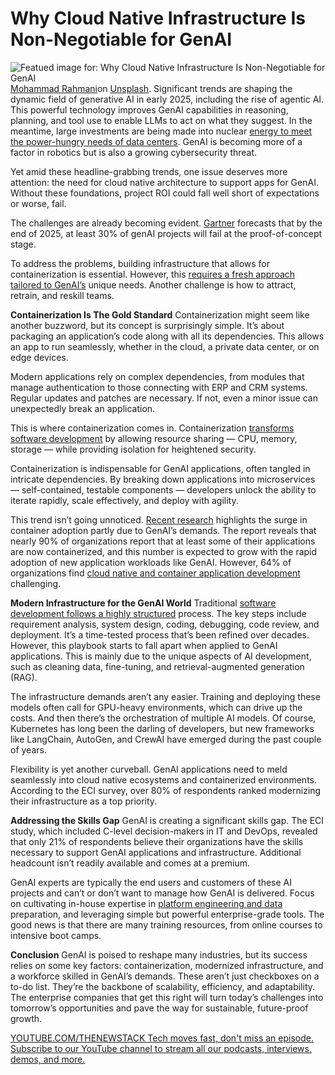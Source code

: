 # Why Cloud Native Infrastructure Is Non-Negotiable for GenAI
![Featued image for: Why Cloud Native Infrastructure Is Non-Negotiable for GenAI](https://cdn.thenewstack.io/media/2025/04/4591c32c-mohammad-rahmani-w-lqbauhe64-unsplash-1024x683.jpg)
[Mohammad Rahmani](https://unsplash.com/@afgprogrammer?utm_content=creditCopyText&utm_medium=referral&utm_source=unsplash)on
[Unsplash](https://unsplash.com/photos/black-flat-screen-computer-monitor-W-LQbAUhE64?utm_content=creditCopyText&utm_medium=referral&utm_source=unsplash).
Significant trends are shaping the dynamic field of generative AI in early 2025, including the rise of agentic AI. This powerful technology improves GenAI capabilities in reasoning, planning, and tool use to enable LLMs to act on what they suggest. In the meantime, large investments are being made into nuclear [energy to meet the power-hungry needs of data centers](https://thenewstack.io/how-much-energy-is-really-being-consumed-by-data-centers/). GenAI is becoming more of a factor in robotics but is also a growing cybersecurity threat.

Yet amid these headline-grabbing trends, one issue deserves more attention: the need for cloud native architecture to support apps for GenAI. Without these foundations, project ROI could fall well short of expectations or worse, fail.

The challenges are already becoming evident. [Gartner](https://thejournal.com/articles/2024/08/06/gartner-30-of-gen-ai-projects-will-be-abandoned.aspx?utm_source=chatgpt.com) forecasts that by the end of 2025, at least 30% of genAI projects will fail at the proof-of-concept stage.

To address the problems, building infrastructure that allows for containerization is essential. However, this [requires a fresh approach tailored to GenAI’s](https://thenewstack.io/trust-in-genai-requires-an-open-data-movement-platform/) unique needs. Another challenge is how to attract, retrain, and reskill teams.

**Containerization Is The Gold Standard**
Containerization might seem like another buzzword, but its concept is surprisingly simple. It’s about packaging an application’s code along with all its dependencies. This allows an app to run seamlessly, whether in the cloud, a private data center, or on edge devices.

Modern applications rely on complex dependencies, from modules that manage authentication to those connecting with ERP and CRM systems. Regular updates and patches are necessary. If not, even a minor issue can unexpectedly break an application.

This is where containerization comes in. Containerization [transforms software development](https://thenewstack.io/ebooks/generative-ai/how-generative-ai-transforms-software-development/) by allowing resource sharing — CPU, memory, storage — while providing isolation for heightened security.

Containerization is indispensable for GenAI applications, often tangled in intricate dependencies. By breaking down applications into microservices — self-contained, testable components — developers unlock the ability to iterate rapidly, scale effectively, and deploy with agility.

This trend isn’t going unnoticed. [Recent research](https://www.nutanix.com/enterprise-cloud-index) highlights the surge in container adoption partly due to GenAI’s demands. The report reveals that nearly 90% of organizations report that at least some of their applications are now containerized, and this number is expected to grow with the rapid adoption of new application workloads like GenAI. However, 64% of organizations find [cloud native and container application development](https://thenewstack.io/simplifying-cloud-native-application-development-with-ballerina/) challenging.

**Modern Infrastructure for the GenAI World**
Traditional [software development follows a highly structured](https://thenewstack.io/pythons-collection-module-for-specialized-data-structures/) process. The key steps include requirement analysis, system design, coding, debugging, code review, and deployment. It’s a time-tested process that’s been refined over decades. However, this playbook starts to fall apart when applied to GenAI applications. This is mainly due to the unique aspects of AI development, such as cleaning data, fine-tuning, and retrieval-augmented generation (RAG).

The infrastructure demands aren’t any easier. Training and deploying these models often call for GPU-heavy environments, which can drive up the costs. And then there’s the orchestration of multiple AI models. Of course, Kubernetes has long been the darling of developers, but new frameworks like LangChain, AutoGen, and CrewAI have emerged during the past couple of years.

Flexibility is yet another curveball. GenAI applications need to meld seamlessly into cloud native ecosystems and containerized environments. According to the ECI survey, over 80% of respondents ranked modernizing their infrastructure as a top priority.

**Addressing the Skills Gap**
GenAI is creating a significant skills gap. The ECI study, which included C-level decision-makers in IT and DevOps, revealed that only 21% of respondents believe their organizations have the skills necessary to support GenAI applications and infrastructure. Additional headcount isn’t readily available and comes at a premium.

GenAI experts are typically the end users and customers of these AI projects and can’t or don’t want to manage how GenAI is delivered. Focus on cultivating in-house expertise in [platform engineering and data](https://thenewstack.io/50-of-engineers-lack-trust-in-the-data-they-rely-on-most/) preparation, and leveraging simple but powerful enterprise-grade tools. The good news is that there are many training resources, from online courses to intensive boot camps.

**Conclusion**
GenAI is poised to reshape many industries, but its success relies on some key factors: containerization, modernized infrastructure, and a workforce skilled in GenAI’s demands. These aren’t just checkboxes on a to-do list. They’re the backbone of scalability, efficiency, and adaptability. The enterprise companies that get this right will turn today’s challenges into tomorrow’s opportunities and pave the way for sustainable, future-proof growth.

[
YOUTUBE.COM/THENEWSTACK
Tech moves fast, don't miss an episode. Subscribe to our YouTube
channel to stream all our podcasts, interviews, demos, and more.
](https://youtube.com/thenewstack?sub_confirmation=1)